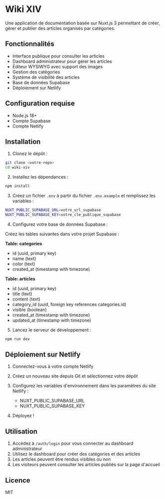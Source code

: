 # Wiki XIV

Une application de documentation basée sur Nuxt.js 3 permettant de créer, gérer et publier des articles organisés par catégories.

## Fonctionnalités

- Interface publique pour consulter les articles
- Dashboard administrateur pour gérer les articles
- Éditeur WYSIWYG avec support des images
- Gestion des catégories
- Système de visibilité des articles
- Base de données Supabase
- Déploiement sur Netlify

## Configuration requise

- Node.js 18+
- Compte Supabase
- Compte Netlify

## Installation

1. Clonez le dépôt :
```bash
git clone <votre-repo>
cd wiki-xiv
```

2. Installez les dépendances :
```bash
npm install
```

3. Créez un fichier `.env` à partir du fichier `.env.example` et remplissez les variables :
```bash
NUXT_PUBLIC_SUPABASE_URL=votre_url_supabase
NUXT_PUBLIC_SUPABASE_KEY=votre_cle_publique_supabase
```

4. Configurez votre base de données Supabase :

Créez les tables suivantes dans votre projet Supabase :

**Table: categories**
- id (uuid, primary key)
- name (text)
- color (text)
- created_at (timestamp with timezone)

**Table: articles**
- id (uuid, primary key)
- title (text)
- content (text)
- category_id (uuid, foreign key references categories.id)
- visible (boolean)
- created_at (timestamp with timezone)
- updated_at (timestamp with timezone)

5. Lancez le serveur de développement :
```bash
npm run dev
```

## Déploiement sur Netlify

1. Connectez-vous à votre compte Netlify

2. Créez un nouveau site depuis Git et sélectionnez votre dépôt

3. Configurez les variables d'environnement dans les paramètres du site Netlify :
   - NUXT_PUBLIC_SUPABASE_URL
   - NUXT_PUBLIC_SUPABASE_KEY

4. Déployez !

## Utilisation

1. Accédez à `/auth/login` pour vous connecter au dashboard administrateur
2. Utilisez le dashboard pour créer des catégories et des articles
3. Les articles peuvent être rendus visibles ou non
4. Les visiteurs peuvent consulter les articles publiés sur la page d'accueil

## Licence

MIT
